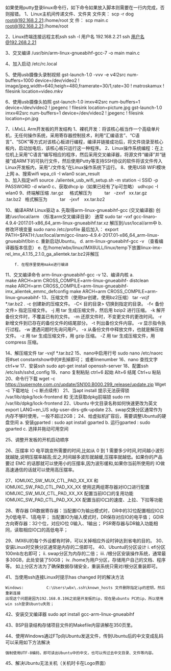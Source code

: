 如果使用putty登录linux命令行，如下命令如果放入脚本则需要在一行内完成，否则报错。
1、Linux主机间传递文件、文件夹
	文件夹： scp -r dog root@192.168.2.21:/home/root
	文  件： scp main.c root@192.168.2.21:/home/root
	
2、Linux终端连接远程主机ssh
	ssh -l 用户名 192.168.2.21
	ssh  用户名@192.268.2.21
	
3、交叉编译
	/usr/bin/arm-linux-gnueabihf-gcc-7 -o main main.c
	
4、加入启动
      /etc/rc.local

5、使用usb摄像头录制视频
	gst-launch-1.0 -vvv -e v4l2src num-buffers=1000 device=/dev/video2 ! image/jpeg,width=640,heigh=480,framerate=30/1,rate=30 ! matroskamux ! filesink location=video.mkv
	
6、使用usb摄像头拍照
	gst-launch-1.0 imxv4l2src num-buffers=1 device=/dev/video2 ! jpegenc ! filesink location=picture.jpg
	gst-launch-1.0 imxv4l2src num-buffers=1 device=/dev/video2 ! jpegenc ! filesink location=pn.jpg
	
7、i.MxLL Arm开发板的开发结构
	1、裸机开发：将该核心板当作一个高级单片机，无任何操作系统，采用寄存器控制技术，利用“汇编语言”、“C语言”、“SDK”等方式对该核心板进行编程，编译并链接成功后，将文件烧录至核心板内，启动加电后，该核心板只运行这一种程序。
	2、Linux操作系统编程：在上位机上采用“C语言”编写相应的程序，然后采用交叉编译器，将源文件“编译”并“链接”成ARM下的可执行文件，然后使用Putty等支持SSH协议的软件将该文件传入Linux开发板内，采用“./文件名”在Linux操作系统下运行。
8、使用USB WIFI模块上网
        a、搜索wifi 
               wpa_cli -I wlan0 scan_result  
        b、加入指定wifi
               source ./alientek_usb_wifi_setup.sh -m station -i SSID -p PASSWORD -d wlan0
        c、获取dhcp ip（如果已经有了ip可忽略）
		udhcpc -I wlan0
9、终端解压缩
	.tar.gz     格式解压为          tar   -zxvf   xx.tar.gz
	.tar.bz2   格式解压为          tar   -jxvf    xx.tar.bz2

10、编译ARM Linux驱动
		a. 先取得arm-linux-gnueabihf-gcc (交叉编译器)
		创建/usr/local/arm （标准arm交叉编译目录）
		通常 sudo tar -vxf gcc-linaro-4.9.4-2017.01-x86_64_arm-linux-gnueabihf.tar.xz 解压到/usr/local/arm中
		b. 修改环境变量
		sudo nano /etc/profile
		最后加入：
		export PATH=$PATH:/usr/local/arm/gcc-linaro-4.9.4-2017.01-x86_64_arm-linux-gnueabihf/bin
		c. 重新启动Ubuntu。
		d. arm-linux-gnueabihf-gcc -v （查看编译器版本信息）
		e. 在/home/wbx/linux/IMX6ULL/linux/temp下放置linux-imx-rel_imx_4.1.15_2.1.0_ga_alientek.tar.bz2并解压
		
		f. 在程序里使用make进行编译
11、交叉编译命令
	arm-linux-gnueabihf-gcc -v
12、编译内核
		a. make ARCH=arm CROSS_COMPILE=arm-linux-gnueabihf- distclean
		make ARCH=arm CROSS_COMPILE=arm-linux-gnueabihf- imx_alientek_emmc_defconfig
		make ARCH=arm CROSS_COMPILE=arm-linux-gnueabihf-
13、压缩文件（使用tar创建，使用bz2压缩）
	tar -vcjf *.tar.bz2 *.* 
	-c 创建新的压缩文件。
	-C< 目的目录> 切换到指定的目录。
	-f< 备份文件> 指定压缩文件。
	-j 用 tar 生成压缩文件，然后用 bzip2 进行压缩。
	-k 解开备份文件时，不覆盖已有的文件。
	-m 还原文件时，不变更文件的更改时间。
	-r 新增文件到已存在的备份文件的结尾部分。
	-t 列出备份文件内容。
	-v 显示指令执行过程。
	-w 遭遇问题时先询问用户。
	-x 从备份文件中释放文件，也就是解压缩文件。
	-z 用 tar 生成压缩文件，用 gzip 压缩。
	-Z 用 tar 生成压缩文件，用 compress 压缩。
	
14、解压缩文件 
	tar -vxjf *.tar.bz2
15、nano中启用行号
	sudo nano /etc/naorc
	将#set constantshow中的#去掉即可；
	或者linenumber
16、nano 查找文字 ctrl+w
17、安装ssh
		sudo apt-get install openssh-server
18、配置ssh
		/etc/ssh/sshd_config
19、nano 复制粘贴
    ctrl+6 起始
	Alt+6 结尾
	Ctrl+u 粘贴
20、命令行下载
        wget -c https://supernote.com.cn/update/SN100.B000.299_release/update.zip
	Wget -c 下载地址（-c 断点续传）
21、当apt install 提示无法获得锁 /var/lib/dpkg/lock-frontend 和 无法获取dpkg前端锁
       sudo rm /var/lib/dpkg/lock-frontend
22、Ubuntu 中文目录名称如何快速更改为英文
	export LANG=en_US
	xdg-user-dirs-gtk-update
23、swap交换分区通常作为内存不够时使用，一般不超过2GB；
24、给虚拟机扩容后，需要调整Ubuntu的硬盘空间
		a. 安装gparted : sudo apt install gparted
		b. 运行gparted : sudo gparted
		c. 选择并拖动可用空间
		
25、调整开发板的开机启动顺序
		

						
26、压摆率
	    IO 电平跳变所需要的时间,比如从 0 到 1 需要多少时间,时间越小波形就越陡,说明压摆率越高;反之,时间越多波形就越缓,压摆率就越低。如果你的产品要过 EMC 的话那就可以使用小的压摆率,因为波形缓和,如果你当前所使用的 IO做高速通信的话就可以使用高压摆率。

27、IOMUXC_SW_MUX_CTL_PAD_XX_XX 和 IOMUXC_SW_PAD_CTL_PAD_XX_XX
    使用这两组寄存器对IO口进行配置
		IOMUXC_SW_MUX_CTL_PAD_XX_XX 配置当前IO口的复用功能
		IOMUXC_SW_PAD_CTL_PAD_XX_XX 配置当前IO口的速度、上拉、下拉等功能

28、寄存器
	 DR数据寄存器：当配置IO为输出模式时，DR中的32位配置相应IO口为0低电平、1高电平；
	               当配置IO为输入模式时，DR保存对应IO的电平值；
	 GDIR方向寄存器：32个位，对应IO位 0输入、1输出；
	  PSR寄存器与DR输入功能相同，读取相应IO口的高低电平；
	
	
29、IMX6U的每个外设都有时钟，可以关掉相应外设时钟达到省电的目的。
30、安装Linux时交换分区通常是内存的二倍即可。
40、Ubuntu的分区设计
			i. efi分区100mb左右即可；
			ii. swap分区为内存的二倍；
			iii. /根分区安装操作系统，通常最多30GB，此处安装了50GB；
			iv. /home为用户分区，存储用户自己的文档、程序等。
	如上分区方法为了确保数据存储安全，重装系统只需对/根分区重装即可。
	
41、当使用ssh连接Linux时提示has changed 时的解决方法 
	
	Windows:          C:\Users\wbx\.ssh\known_hosts 文件删除指定ip的密钥，然后重新连接
	出现这个问题是因为192.168.0.106之前是开发板的ip，现在是ubuntu PC的ip，所以使用win ssh登录Ubuntu失败；
	
42、安装交叉编译器
	sudo apt install gcc-arm-linux-gnueabihf
	
43、BSP目录结构存储项目文件的Makefile内容讲解在350页里。
	

44、使用Windows通过FTp向Ubuntu发送文件，传到Ubuntu后的中文变成乱码可以采用如下方法解决
		
	强制使用UTF-8编码，即可读出Ubuntu中的中文，也可以传过去中文目录、文件等内容。
	
45、解决Ubuntu无法关机（关机时卡在Logo界面）
    
